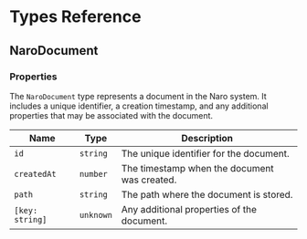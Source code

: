 # Types Reference

## NaroDocument

### Properties

The `NaroDocument` type represents a document in the Naro system. It includes a unique identifier, a creation timestamp, and any additional properties that may be associated with the document.

| Name            | Type      | Description                                  |
|-----------------|-----------|----------------------------------------------|
| `id`            | `string`  | The unique identifier for the document.      |
| `createdAt`     | `number`  | The timestamp when the document was created. |
| `path`          | `string`  | The path where the document is stored.       |
| `[key: string]` | `unknown` | Any additional properties of the document.   |
